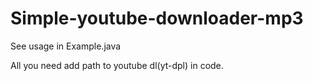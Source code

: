 # Simple-youtube-downloader-mp3

See usage in Example.java

All you need add path to youtube dl(yt-dpl) in code. 
